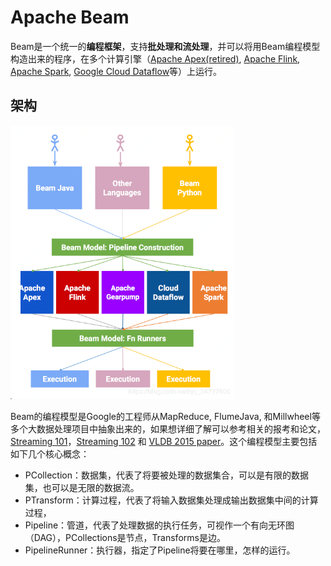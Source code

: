 # Apache Beam 

Beam是一个统一的**编程框架**，支持**批处理和流处理**，并可以将用Beam编程模型构造出来的程序，在多个计算引擎（[Apache Apex(retired)](https://apex.apache.org), [Apache Flink](https://en.wikipedia.org/wiki/Apache_Flink), [Apache Spark](https://en.wikipedia.org/wiki/Apache_Spark), [Google Cloud Dataflow](https://en.wikipedia.org/w/index.php?title=Google_Cloud_Dataflow&action=edit&redlink=1)等）上运行。

## 架构

<img src="pics/dataflow.png" alt="dataflow" style="zoom:67%;" />

Beam的编程模型是Google的工程师从MapReduce, FlumeJava, 和Millwheel等多个大数据处理项目中抽象出来的，如果想详细了解可以参考相关的报考和论文，[Streaming 101](https://www.oreilly.com/ideas/the-world-beyond-batch-streaming-101)，[Streaming 102](https://www.oreilly.com/ideas/the-world-beyond-batch-streaming-102) 和 [VLDB 2015 paper](http://www.vldb.org/pvldb/vol8/p1792-Akidau.pdf)。这个编程模型主要包括如下几个核心概念：

- PCollection：数据集，代表了将要被处理的数据集合，可以是有限的数据集，也可以是无限的数据流。
- PTransform：计算过程，代表了将输入数据集处理成输出数据集中间的计算过程，
- Pipeline：管道，代表了处理数据的执行任务，可视作一个有向无环图（DAG），PCollections是节点，Transforms是边。
- PipelineRunner：执行器，指定了Pipeline将要在哪里，怎样的运行。